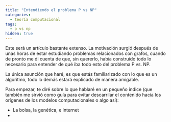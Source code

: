 ```yaml
---
title: "Entendiendo el problema P vs NP"
categories:
  - teoría computacional
tags:
  - p vs np
hidden: true
---
```


Este será un artículo bastante extenso. La motivación surgió después de unas horas de estar estudiando problemas relacionados con grafos, cuando de pronto me di cuenta de que, sin quererlo, había construido todo lo necesario para entender de qué iba todo esto del problema P vs. NP.

La única asunción que haré, es que estás familiarizado con lo que es un algoritmo, todo lo demás estará explicado de manera amigable.

Para empezar, te diré sobre lo que hablaré en un pequeño índice (que también me sirvió como guía para evitar descarrilar el contenido hacia los orígenes de los modelos computacionales o algo así):

- La bolsa, la genética, e internet
- 